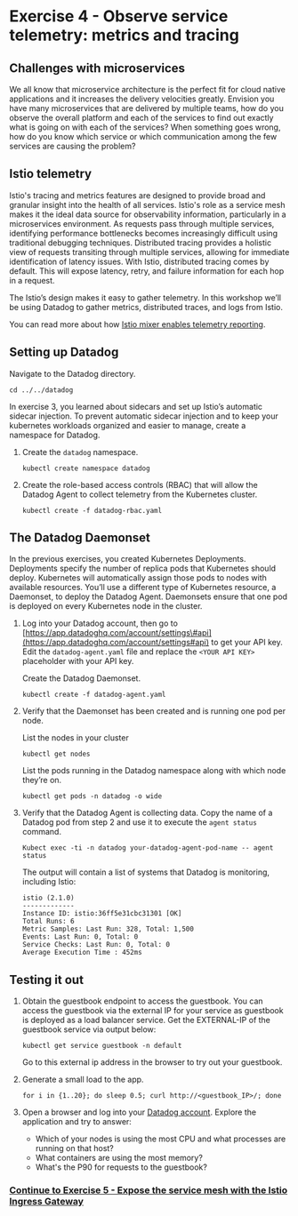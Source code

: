 # Exercise 4 - Observe service telemetry: metrics and tracing

## Challenges with microservices

We all know that microservice architecture is the perfect fit for cloud native applications and it increases the delivery velocities greatly. Envision you have many microservices that are delivered by multiple teams, how do you observe the overall platform and each of the services to find out exactly what is going on with each of the services? When something goes wrong, how do you know which service or which communication among the few services are causing the problem?

## Istio telemetry

Istio's tracing and metrics features are designed to provide broad and granular insight into the health of all services. Istio's role as a service mesh makes it the ideal data source for observability information, particularly in a microservices environment. As requests pass through multiple services, identifying performance bottlenecks becomes increasingly difficult using traditional debugging techniques. Distributed tracing provides a holistic view of requests transiting through multiple services, allowing for immediate identification of latency issues. With Istio, distributed tracing comes by default. This will expose latency, retry, and failure information for each hop in a request.

The Istio’s design makes it easy to gather telemetry. In this workshop we’ll be using Datadog to gather metrics, distributed traces, and logs from Istio.

You can read more about how [Istio mixer enables telemetry reporting](https://istio.io/docs/concepts/policy-and-control/mixer.html).

## Setting up Datadog

Navigate to the Datadog directory.

```text
cd ../../datadog
```

In exercise 3, you learned about sidecars and set up Istio’s automatic sidecar injection. To prevent automatic sidecar injection and to keep your kubernetes workloads organized and easier to manage, create a namespace for Datadog.

1. Create the `datadog` namespace.

   ```text
   kubectl create namespace datadog
   ```

2. Create the role-based access controls \(RBAC\) that will allow the Datadog Agent to collect telemetry from the Kubernetes cluster.

   ```text
   kubectl create -f datadog-rbac.yaml
   ```

## The Datadog Daemonset

In the previous exercises, you created Kubernetes Deployments. Deployments specify the number of replica pods that Kubernetes should deploy. Kubernetes will automatically assign those pods to nodes with available resources. You’ll use a different type of Kubernetes resource, a Daemonset, to deploy the Datadog Agent. Daemonsets ensure that one pod is deployed on every Kubernetes node in the cluster.

1. Log into your Datadog account, then go to [https://app.datadoghq.com/account/settings\#api](https://app.datadoghq.com/account/settings#api) to get your API key. Edit the `datadog-agent.yaml` file and replace the `<YOUR API KEY>` placeholder with your API key.

   Create the Datadog Daemonset.

   ```text
   kubectl create -f datadog-agent.yaml
   ```

2. Verify that the Daemonset has been created and is running one pod per node.

   List the nodes in your cluster

   ```text
   kubectl get nodes
   ```

   List the pods running in the Datadog namespace along with which node they’re on.

   ```text
   kubectl get pods -n datadog -o wide
   ```

3. Verify that the Datadog Agent is collecting data. Copy the name of a Datadog pod from step 2 and use it to execute the `agent status` command.

   ```text
   Kubect exec -ti -n datadog your-datadog-agent-pod-name -- agent status
   ```

   The output will contain a list of systems that Datadog is monitoring, including Istio:

   ```text
   istio (2.1.0)
   -------------
   Instance ID: istio:36ff5e31cbc31301 [OK]
   Total Runs: 6
   Metric Samples: Last Run: 328, Total: 1,500
   Events: Last Run: 0, Total: 0
   Service Checks: Last Run: 0, Total: 0
   Average Execution Time : 452ms
   ```

## Testing it out

1. Obtain the guestbook endpoint to access the guestbook. You can access the guestbook via the external IP for your service as guestbook is deployed as a load balancer service. Get the EXTERNAL-IP of the guestbook service via output below:

   ```text
   kubectl get service guestbook -n default
   ```

   Go to this external ip address in the browser to try out your guestbook.

2. Generate a small load to the app.

   ```text
   for i in {1..20}; do sleep 0.5; curl http://<guestbook_IP>/; done
   ```

3. Open a browser and log into your [Datadog account](https://app.datadoghq.com). Explore the application and try to answer:
   * Which of your nodes is using the most CPU and what processes are running on that host?
   * What containers are using the most memory?
   * What's the P90 for requests to the guestbook?

### [Continue to Exercise 5 - Expose the service mesh with the Istio Ingress Gateway](exercise-5.md)

